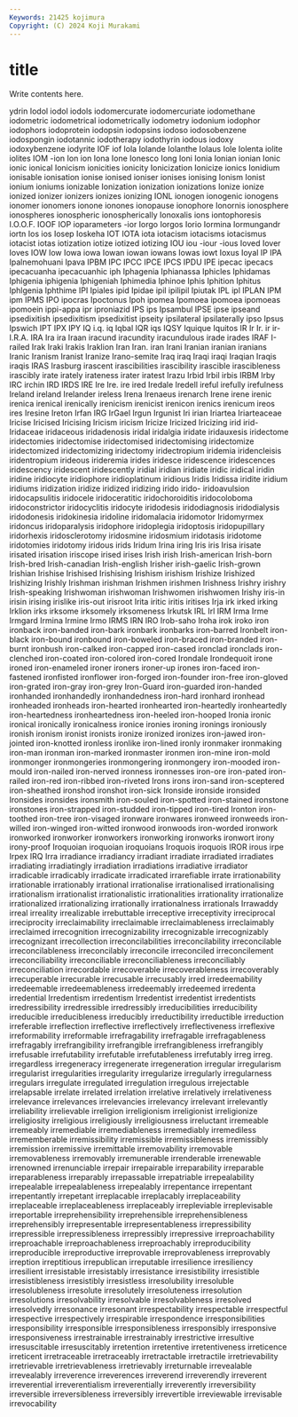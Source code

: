 ```yaml
---
Keywords: 21425 kojimura
Copyright: (C) 2024 Koji Murakami
---
```


# title

Write contents here.



ydrin Iodol iodol iodols
iodomercurate iodomercuriate iodomethane iodometric iodometrical iodometrically iodometry iodonium iodophor iodophors
iodoprotein iodopsin iodopsins iodoso iodosobenzene iodospongin iodotannic iodotherapy iodothyrin iodous
iodoxy iodoxybenzene iodyrite IOF iof Iola Iolande Iolanthe Iolaus Iole
Iolenta iolite iolites IOM -ion Ion ion Iona Ione Ionesco
Iong Ioni Ionia Ionian ionian Ionic ionic ionical Ionicism ionicities
ionicity Ionicization Ionicize ionics Ionidium ionisable ionisation ionise ionised ioniser
ionises ionising Ionism Ionist ionium ioniums ionizable Ionization ionization ionizations
Ionize ionize ionized ionizer ionizers ionizes ionizing IONL ionogen ionogenic
ionogens ionomer ionomers ionone ionones ionopause ionophore Ionornis ionosphere ionospheres
ionospheric ionospherically Ionoxalis ions iontophoresis I.O.O.F. IOOF IOP ioparameters -ior
Iorgo Iorgos Iorio Iormina Iormungandr iortn Ios ios Iosep Ioskeha
IOT IOTA iota iotacism iotacisms iotacismus iotacist iotas iotization iotize
iotized iotizing IOU iou -iour -ious Ioved Iover Ioves IOW
Iow Iowa iowa Iowan iowan iowans Iowas iowt Ioxus Ioyal
IP IPA Ipalnemohuani Ipava IPBM IPC IPCC IPCE IPCS IPDU
IPE ipecac ipecacs ipecacuanha ipecacuanhic iph Iphagenia Iphianassa Iphicles Iphidamas
Iphigenia iphigenia Iphigeniah Iphimedia Iphinoe Iphis Iphition Iphitus Iphlgenia Iphthime
IPI Ipiales ipid Ipidae ipil ipilipil Ipiutak IPL ipl IPLAN
IPM ipm IPMS IPO ipocras Ipoctonus Ipoh ipomea Ipomoea ipomoea
ipomoeas ipomoein ippi-appa ipr iproniazid IPS ips Ipsambul IPSE ipse
ipseand ipsedixitish ipsedixitism ipsedixitist ipseity ipsilateral ipsilaterally ipso Ipsus Ipswich
IPT IPX IPY IQ i.q. iq Iqbal IQR iqs IQSY
Iquique Iquitos IR Ir Ir. ir ir- I.R.A. IRA Ira
ira Iraan iracund iracundity iracundulous irade irades IRAF I-railed Irak
Iraki Irakis Iraklion Iran Iran. iran Irani Iranian iranian iranians
Iranic Iranism Iranist Iranize Irano-semite Iraq iraq Iraqi iraqi Iraqian
Iraqis iraqis IRAS Irasburg irascent irascibilities irascibility irascible irascibleness irascibly
irate irately irateness irater iratest Irazu Irbid Irbil irbis IRBM
Irby IRC irchin IRD IRDS IRE Ire Ire. ire ired
Iredale Iredell ireful irefully irefulness Ireland ireland Irelander ireless Irena
Irenaeus irenarch Irene irene irenic irenica irenical irenically irenicism irenicist
irenicon irenics irenicum ireos ires Iresine Ireton Irfan IRG IrGael
Irgun Irgunist Iri irian Iriartea Iriarteaceae Iricise Iricised Iricising Iricism
iricism Iricize Iricized Iricizing irid irid- Iridaceae iridaceous iridadenosis iridal
iridalgia iridate iridauxesis iridectome iridectomies iridectomise iridectomised iridectomising iridectomize iridectomized
iridectomizing iridectomy iridectropium iridemia iridencleisis iridentropium irideous irideremia irides iridesce
iridescence iridescences iridescency iridescent iridescently iridial iridian iridiate iridic iridical
iridin iridine iridiocyte iridiophore iridioplatinum iridious Iridis Iridissa iridite iridium
iridiums iridization iridize iridized iridizing irido irido- iridoavulsion iridocapsulitis iridocele
iridoceratitic iridochoroiditis iridocoloboma iridoconstrictor iridocyclitis iridocyte iridodesis iridodiagnosis iridodialysis iridodonesis
iridokinesia iridoline iridomalacia iridomotor Iridomyrmex iridoncus iridoparalysis iridophore iridoplegia iridoptosis
iridopupillary iridorhexis iridosclerotomy iridosmine iridosmium iridotasis iridotome iridotomies iridotomy iridous
irids Iridum Irina iring Iris iris Irisa irisate irisated irisation
iriscope irised irises Irish irish Irish-american Irish-born Irish-bred Irish-canadian Irish-english
Irisher irish-gaelic Irish-grown Irishian Irishise Irishised Irishising Irishism irishism Irishize
Irishized Irishizing Irishly Irishman irishman Irishmen irishmen Irishness Irishry irishry
Irish-speaking Irishwoman irishwoman Irishwomen irishwomen Irishy iris-in irisin irising irislike
iris-out irisroot Irita iritic iritis iritises Irja irk irked irking
Irklion irks irksome irksomely irksomeness Irkutsk IRL Irl IRM Irma
Irme Irmgard Irmina Irmine Irmo IRMS IRN IRO Irob-saho Iroha
irok iroko iron ironback iron-banded iron-bark ironbark ironbarks iron-barred Ironbelt
iron-black iron-bound ironbound iron-boweled iron-braced iron-branded iron-burnt ironbush iron-calked iron-capped
iron-cased ironclad ironclads iron-clenched iron-coated iron-colored iron-cored Irondale Irondequoit irone
ironed iron-enameled ironer ironers ironer-up irones iron-faced iron-fastened ironfisted ironflower
iron-forged iron-founder iron-free iron-gloved iron-grated iron-gray iron-grey Iron-Guard iron-guarded iron-handed
ironhanded ironhandedly ironhandedness iron-hard ironhard ironhead ironheaded ironheads iron-hearted ironhearted
iron-heartedly ironheartedly iron-heartedness ironheartedness iron-heeled iron-hooped Ironia ironic ironical ironically
ironicalness ironice ironies ironing ironings ironiously ironish ironism ironist ironists
ironize ironized ironizes iron-jawed iron-jointed iron-knotted ironless ironlike iron-lined ironly
ironmaker ironmaking iron-man ironman iron-marked ironmaster ironmen iron-mine iron-mold ironmonger
ironmongeries ironmongering ironmongery iron-mooded iron-mould iron-nailed iron-nerved ironness ironnesses iron-ore
iron-pated iron-railed iron-red iron-ribbed iron-riveted Irons irons iron-sand iron-sceptered iron-sheathed
ironshod ironshot iron-sick Ironside ironside ironsided Ironsides ironsides ironsmith iron-souled
iron-spotted iron-stained ironstone ironstones iron-strapped iron-studded iron-tipped iron-tired Ironton iron-toothed
iron-tree iron-visaged ironware ironwares ironweed ironweeds iron-willed iron-winged iron-witted ironwood
ironwoods iron-worded ironwork ironworked ironworker ironworkers ironworking ironworks ironwort irony
irony-proof Iroquoian iroquoian iroquoians Iroquois iroquois IROR irous irpe Irpex
IRQ Irra irradiance irradiancy irradiant irradiate irradiated irradiates irradiating irradiatingly
irradiation irradiations irradiative irradiator irradicable irradicably irradicate irradicated irrarefiable irrate
irrationability irrationable irrationably irrational irrationalise irrationalised irrationalising irrationalism irrationalist irrationalistic
irrationalities irrationality irrationalize irrationalized irrationalizing irrationally irrationalness irrationals Irrawaddy irreal
irreality irrealizable irrebuttable irreceptive irreceptivity irreciprocal irreciprocity irreclaimability irreclaimable irreclaimableness
irreclaimably irreclaimed irrecognition irrecognizability irrecognizable irrecognizably irrecognizant irrecollection irreconcilabilities irreconcilability
irreconcilable irreconcilableness irreconcilably irreconcile irreconciled irreconcilement irreconciliability irreconciliable irreconciliableness irreconciliably
irreconciliation irrecordable irrecoverable irrecoverableness irrecoverably irrecuperable irrecurable irrecusable irrecusably irred
irredeemability irredeemable irredeemableness irredeemably irredeemed irredenta irredential Irredentism irredentism Irredentist
irredentist irredentists irredressibility irredressible irredressibly irreducibilities irreducibility irreducible irreducibleness irreducibly
irreductibility irreductible irreduction irreferable irreflection irreflective irreflectively irreflectiveness irreflexive irreformability
irreformable irrefragability irrefragable irrefragableness irrefragably irrefrangibility irrefrangible irrefrangibleness irrefrangibly irrefusable
irrefutability irrefutable irrefutableness irrefutably irreg irreg. irregardless irregeneracy irregenerate irregeneration
irregular irregularism irregularist irregularities irregularity irregularize irregularly irregularness irregulars irregulate
irregulated irregulation irregulous irrejectable irrelapsable irrelate irrelated irrelation irrelative irrelatively
irrelativeness irrelevance irrelevances irrelevancies irrelevancy irrelevant irrelevantly irreliability irrelievable irreligion
irreligionism irreligionist irreligionize irreligiosity irreligious irreligiously irreligiousness irreluctant irremeable irremeably
irremediable irremediableness irremediably irremediless irrememberable irremissibility irremissible irremissibleness irremissibly irremission
irremissive irremittable irremovability irremovable irremovableness irremovably irremunerable irrenderable irrenewable irrenowned
irrenunciable irrepair irrepairable irreparability irreparable irreparableness irreparably irrepassable irrepatriable irrepealability
irrepealable irrepealableness irrepealably irrepentance irrepentant irrepentantly irrepetant irreplacable irreplacably irreplaceability
irreplaceable irreplaceableness irreplaceably irrepleviable irreplevisable irreportable irreprehensibility irreprehensible irreprehensibleness irreprehensibly
irrepresentable irrepresentableness irrepressibility irrepressible irrepressibleness irrepressibly irrepressive irreproachability irreproachable irreproachableness
irreproachably irreproducibility irreproducible irreproductive irreprovable irreprovableness irreprovably irreption irreptitious irrepublican
irreputable irresilience irresiliency irresilient irresistable irresistably irresistance irresistibility irresistible irresistibleness
irresistibly irresistless irresolubility irresoluble irresolubleness irresolute irresolutely irresoluteness irresolution irresolutions
irresolvability irresolvable irresolvableness irresolved irresolvedly irresonance irresonant irrespectability irrespectable irrespectful
irrespective irrespectively irrespirable irrespondence irresponsibilities irresponsibility irresponsible irresponsibleness irresponsibly irresponsive
irresponsiveness irrestrainable irrestrainably irrestrictive irresultive irresuscitable irresuscitably irretention irretentive irretentiveness
irreticence irreticent irretraceable irretraceably irretractable irretractile irretrievability irretrievable irretrievableness irretrievably
irreturnable irrevealable irrevealably irreverence irreverences irreverend irreverendly irreverent irreverential irreverentialism
irreverentially irreverently irreversibility irreversible irreversibleness irreversibly irrevertible irreviewable irrevisable irrevocability
